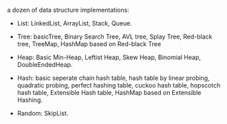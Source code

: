 a dozen of data structure implementations:

* List: LinkedList, ArrayList, Stack, Queue.

* Tree: basicTree, Binary Search Tree, AVL tree, Splay Tree, Red-black tree, TreeMap, HashMap based on Red-black Tree

* Heap: Basic Min-Heap, Leftist Heap, Skew Heap, Binomial Heap, DoubleEndedHeap.

* Hash: basic seperate chain hash table, hash table by linear probing, quadratic probing, perfect hashing table, cuckoo
hash table, hopscotch hash table, Extensible Hash table, HashMap based on Extensible Hashing.

* Random: SkipList.